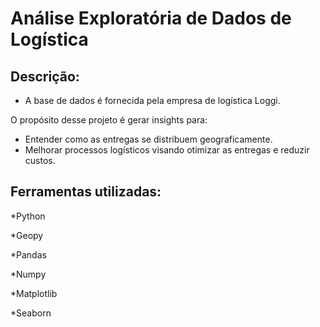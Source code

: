# Análise Exploratória de Dados de Logística

## Descrição:

* A base de dados é fornecida pela empresa de logística Loggi.


O propósito desse projeto é gerar insights para:

* Entender como as entregas se distribuem geograficamente.
* Melhorar processos logísticos visando otimizar as entregas e
reduzir custos.


## Ferramentas utilizadas:
*Python

*Geopy

*Pandas

*Numpy

*Matplotlib

*Seaborn
